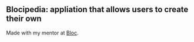 ## Blocipedia: appliation that allows users to create their own

Made with my mentor at [Bloc](http://bloc.io).